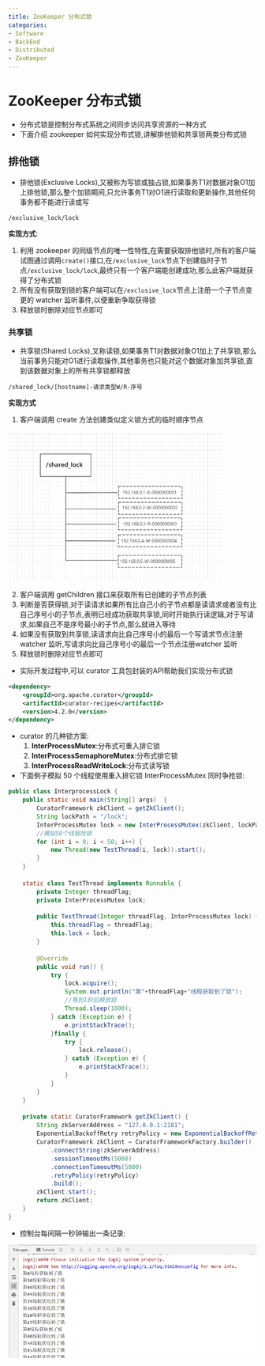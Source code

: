 ```yaml
---
title: ZooKeeper 分布式锁
categories:
- Software
- BackEnd
- Distributed
- ZooKeeper
---
```

# ZooKeeper 分布式锁

- 分布式锁是控制分布式系统之间同步访问共享资源的一种方式
- 下面介绍 zookeeper 如何实现分布式锁,讲解排他锁和共享锁两类分布式锁

## 排他锁

- 排他锁(Exclusive Locks),又被称为写锁或独占锁,如果事务T1对数据对象O1加上排他锁,那么整个加锁期间,只允许事务T1对O1进行读取和更新操作,其他任何事务都不能进行读或写

```
/exclusive_lock/lock
```

**实现方式**:

1. 利用 zookeeper 的同级节点的唯一性特性,在需要获取排他锁时,所有的客户端试图通过调用`create()`接口,在`/exclusive_lock`节点下创建临时子节点`/exclusive_lock/lock`,最终只有一个客户端能创建成功,那么此客户端就获得了分布式锁
2. 所有没有获取到锁的客户端可以在`/exclusive_lock`节点上注册一个子节点变更的 watcher 监听事件,以便重新争取获得锁
3. 释放锁时删除对应节点即可

### 共享锁

- 共享锁(Shared Locks),又称读锁,如果事务T1对数据对象O1加上了共享锁,那么当前事务只能对O1进行读取操作,其他事务也只能对这个数据对象加共享锁,直到该数据对象上的所有共享锁都释放

```
/shared_lock/[hostname]-请求类型W/R-序号
```

**实现方式**

1. 客户端调用 create 方法创建类似定义锁方式的临时顺序节点

<img src="https://raw.githubusercontent.com/LuShan123888/Files/main/Pictures/20210615112709.png" alt="img" style="zoom:67%;" />

2. 客户端调用 getChildren  接口来获取所有已创建的子节点列表
3. 判断是否获得锁,对于读请求如果所有比自己小的子节点都是读请求或者没有比自己序号小的子节点,表明已经成功获取共享锁,同时开始执行读逻辑,对于写请求,如果自己不是序号最小的子节点,那么就进入等待
4. 如果没有获取到共享锁,读请求向比自己序号小的最后一个写请求节点注册 watcher 监听,写请求向比自己序号小的最后一个节点注册watcher 监听
5. 释放锁时删除对应节点即可

- 实际开发过程中,可以 curator 工具包封装的API帮助我们实现分布式锁

```xml
<dependency>
    <groupId>org.apache.curator</groupId>
    <artifactId>curator-recipes</artifactId>
    <version>4.2.0</version>
</dependency>
```

- curator 的几种锁方案:
    1. **InterProcessMutex**:分布式可重入排它锁
    2. **InterProcessSemaphoreMutex**:分布式排它锁
    3. **InterProcessReadWriteLock**:分布式读写锁
- 下面例子模拟 50 个线程使用重入排它锁 InterProcessMutex 同时争抢锁:

```java
public class InterprocessLock {
    public static void main(String[] args)  {
        CuratorFramework zkClient = getZkClient();
        String lockPath = "/lock";
        InterProcessMutex lock = new InterProcessMutex(zkClient, lockPath);
        //模拟50个线程抢锁
        for (int i = 0; i < 50; i++) {
            new Thread(new TestThread(i, lock)).start();
        }
    }

    static class TestThread implements Runnable {
        private Integer threadFlag;
        private InterProcessMutex lock;

        public TestThread(Integer threadFlag, InterProcessMutex lock) {
            this.threadFlag = threadFlag;
            this.lock = lock;
        }

        @Override
        public void run() {
            try {
                lock.acquire();
                System.out.println("第"+threadFlag+"线程获取到了锁");
                //等到1秒后释放锁
                Thread.sleep(1000);
            } catch (Exception e) {
                e.printStackTrace();
            }finally {
                try {
                    lock.release();
                } catch (Exception e) {
                    e.printStackTrace();
                }
            }
        }
    }

    private static CuratorFramework getZkClient() {
        String zkServerAddress = "127.0.0.1:2181";
        ExponentialBackoffRetry retryPolicy = new ExponentialBackoffRetry(1000, 3, 5000);
        CuratorFramework zkClient = CuratorFrameworkFactory.builder()
            .connectString(zkServerAddress)
            .sessionTimeoutMs(5000)
            .connectionTimeoutMs(5000)
            .retryPolicy(retryPolicy)
            .build();
        zkClient.start();
        return zkClient;
    }
}
```

- 控制台每间隔一秒钟输出一条记录:

<img src="https://raw.githubusercontent.com/LuShan123888/Files/main/Pictures/20210615112942.png" alt="img" style="zoom: 67%;" />